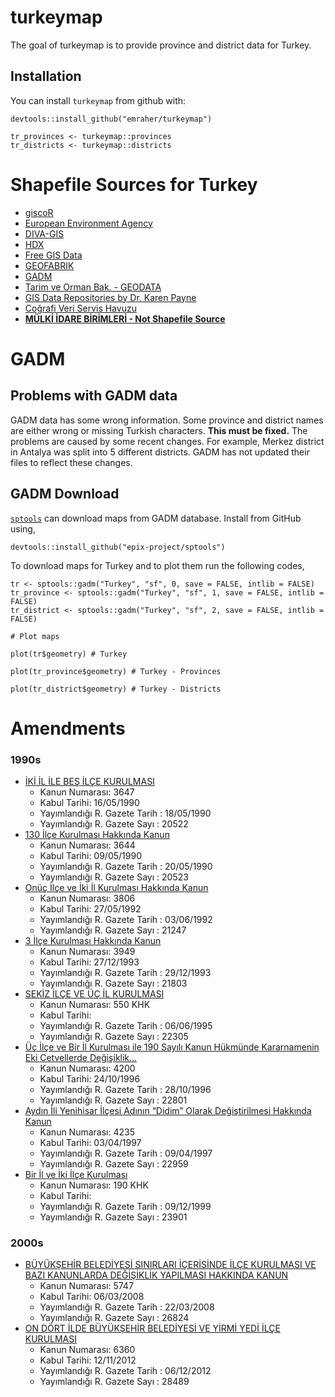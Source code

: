 
<!-- README.md is generated from README.Rmd. Please edit that file -->

turkeymap
=========

<!-- badges: start -->
<!-- badges: end -->

The goal of turkeymap is to provide province and district data for
Turkey.

Installation
------------

You can install `turkeymap` from github with:

    devtools::install_github("emraher/turkeymap")

    tr_provinces <- turkeymap::provinces
    tr_districts <- turkeymap::districts

Shapefile Sources for Turkey
============================

-   [giscoR](https://github.com/dieghernan/giscoR)
-   [European Environment
    Agency](https://www.eea.europa.eu/data-and-maps/data/eea-reference-grids-2/gis-files/turkey-shapefile)
-   [DIVA-GIS](http://biogeo.ucdavis.edu/data/diva/adm/TUR_adm.zip)
-   [HDX](https://data.humdata.org/dataset/turkey-administrative-boundaries-levels-0-1-2)
-   [Free GIS Data](http://freegisdata.org/place/224880/)
-   [GEOFABRIK](http://download.geofabrik.de/europe/turkey.html)
-   [GADM](https://gadm.org/download_country_v3.html)
-   [Tarim ve Orman Bak. - GEODATA](http://geodata.ormansu.gov.tr/)
-   [GIS Data Repositories by Dr. Karen
    Payne](https://docs.google.com/spreadsheets/d/1utQRlrX3lJniBjWE3rNjLZeTRsbjH-zdjxNmXhhvO9Q/htmlview)
-   [Coğrafi Veri Servis
    Havuzu](https://cbs.csb.gov.tr/cografi-veri-servis-havuzu-i-5438)
-   **[MÜLKİ İDARE BİRİMLERİ - Not Shapefile
    Source](https://www.e-icisleri.gov.tr/Anasayfa/MulkiIdariBolumleri.aspx)**

GADM
====

Problems with GADM data
-----------------------

GADM data has some wrong information. Some province and district names
are either wrong or missing Turkish characters. **This must be fixed.**
The problems are caused by some recent changes. For example, Merkez
district in Antalya was split into 5 different districts. GADM has not
updated their files to reflect these changes.

GADM Download
-------------

[`sptools`](https://github.com/epix-project/sptools) can download maps
from GADM database. Install from GitHub using,

    devtools::install_github("epix-project/sptools")

To download maps for Turkey and to plot them run the following codes,

    tr <- sptools::gadm("Turkey", "sf", 0, save = FALSE, intlib = FALSE)
    tr_province <- sptools::gadm("Turkey", "sf", 1, save = FALSE, intlib = FALSE)
    tr_district <- sptools::gadm("Turkey", "sf", 2, save = FALSE, intlib = FALSE)

    # Plot maps

    plot(tr$geometry) # Turkey

    plot(tr_province$geometry) # Turkey - Provinces

    plot(tr_district$geometry) # Turkey - Districts

Amendments
==========

### 1990s

-   [İKİ İL İLE BEŞ İLÇE
    KURULMASI](http://www.mevzuat.gov.tr/MevzuatMetin/1.5.3647.pdf)
    -   Kanun Numarası: 3647
    -   Kabul Tarihi: 16/05/1990
    -   Yayımlandığı R. Gazete Tarih : 18/05/1990
    -   Yayımlandığı R. Gazete Sayı : 20522
-   [130 İlçe Kurulması Hakkında
    Kanun](http://www.resmigazete.gov.tr/arsiv/20523.pdf)
    -   Kanun Numarası: 3644
    -   Kabul Tarihi: 09/05/1990
    -   Yayımlandığı R. Gazete Tarih : 20/05/1990
    -   Yayımlandığı R. Gazete Sayı : 20523
-   [Onüç İlçe ve İki İl Kurulması Hakkında
    Kanun](http://www.resmigazete.gov.tr/arsiv/21247_1.pdf)
    -   Kanun Numarası: 3806
    -   Kabul Tarihi: 27/05/1992
    -   Yayımlandığı R. Gazete Tarih : 03/06/1992
    -   Yayımlandığı R. Gazete Sayı : 21247
-   [3 İlçe Kurulması Hakkında
    Kanun](http://www.mevzuat.gov.tr/MevzuatMetin/1.5.3949.pdf)
    -   Kanun Numarası: 3949
    -   Kabul Tarihi: 27/12/1993
    -   Yayımlandığı R. Gazete Tarih : 29/12/1993
    -   Yayımlandığı R. Gazete Sayı : 21803
-   [SEKİZ İLÇE VE ÜÇ İL
    KURULMASI](http://www.mevzuat.gov.tr/MevzuatMetin/4.5.550.pdf)
    -   Kanun Numarası: 550 KHK
    -   Kabul Tarihi:
    -   Yayımlandığı R. Gazete Tarih : 06/06/1995
    -   Yayımlandığı R. Gazete Sayı : 22305
-   [Üç İlçe ve Bir İl Kurulması ile 190 Sayılı Kanun Hükmünde
    Kararnamenin Eki Cetvellerde
    Değişiklik…](http://www.resmigazete.gov.tr/arsiv/22801.pdf)
    -   Kanun Numarası: 4200
    -   Kabul Tarihi: 24/10/1996
    -   Yayımlandığı R. Gazete Tarih : 28/10/1996
    -   Yayımlandığı R. Gazete Sayı : 22801
-   [Aydın İli Yenihisar İlçesi Adının “Didim” Olarak Değiştirilmesi
    Hakkında Kanun](http://www.resmigazete.gov.tr/arsiv/22959.pdf)
    -   Kanun Numarası: 4235
    -   Kabul Tarihi: 03/04/1997
    -   Yayımlandığı R. Gazete Tarih : 09/04/1997
    -   Yayımlandığı R. Gazete Sayı : 22959
-   [Bir İl ve İki İlçe
    Kurulması](http://www.resmigazete.gov.tr/arsiv/23901.pdf)
    -   Kanun Numarası: 190 KHK
    -   Kabul Tarihi:
    -   Yayımlandığı R. Gazete Tarih : 09/12/1999
    -   Yayımlandığı R. Gazete Sayı : 23901

### 2000s

-   [BÜYÜKŞEHİR BELEDİYESİ SINIRLARI İÇERİSİNDE İLÇE KURULMASI VE BAZI
    KANUNLARDA DEĞİŞİKLİK YAPILMASI HAKKINDA
    KANUN](http://www.resmigazete.gov.tr/eskiler/2008/03/20080322M1-1.htm)
    -   Kanun Numarası: 5747
    -   Kabul Tarihi: 06/03/2008
    -   Yayımlandığı R. Gazete Tarih : 22/03/2008
    -   Yayımlandığı R. Gazete Sayı : 26824
-   [ON DÖRT İLDE BÜYÜKŞEHİR BELEDİYESİ VE YİRMİ YEDİ İLÇE
    KURULMASI](http://www.mevzuat.gov.tr/MevzuatMetin/1.5.6360.pdf)
    -   Kanun Numarası: 6360
    -   Kabul Tarihi: 12/11/2012
    -   Yayımlandığı R. Gazete Tarih : 06/12/2012
    -   Yayımlandığı R. Gazete Sayı : 28489
